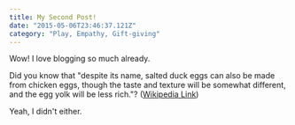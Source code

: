 ```yaml
---
title: My Second Post!
date: "2015-05-06T23:46:37.121Z"
category: "Play, Empathy, Gift-giving"
---
```


Wow! I love blogging so much already.

Did you know that "despite its name, salted duck eggs can also be made from
chicken eggs, though the taste and texture will be somewhat different, and the
egg yolk will be less rich."?
([Wikipedia Link](https://en.wikipedia.org/wiki/Salted_duck_egg))

Yeah, I didn't either.
